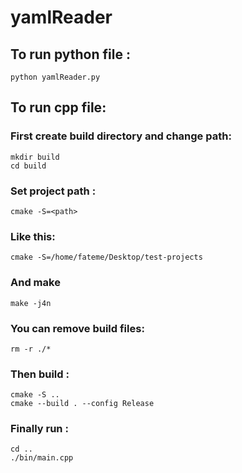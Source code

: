 # yamlReader

## To run python file :
```
python yamlReader.py
```

## To run cpp file:

### First create build directory and change path:


```
mkdir build
cd build
```

### Set project path :
```
cmake -S=<path>
```
### Like this:
```
cmake -S=/home/fateme/Desktop/test-projects
```
### And make 
```
make -j4n
```
### You can remove build files:
```
rm -r ./*
```
### Then build :
```
cmake -S ..
cmake --build . --config Release
```
### Finally run :
```
cd ..
./bin/main.cpp
```


